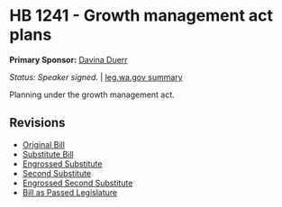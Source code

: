 # HB 1241 - Growth management act plans
**Primary Sponsor:** [Davina Duerr](/person/leg/duerr_da.md)

*Status: Speaker signed.* | [leg.wa.gov summary](https://app.leg.wa.gov/billsummary?BillNumber=1241&Year=2021)

Planning under the growth management act.

## Revisions
* [Original Bill](1/)
* [Substitute Bill](S/)
* [Engrossed Substitute](S.E/)
* [Second Substitute](S2/)
* [Engrossed Second Substitute](S2.E/)
* [Bill as Passed Legislature](S2.PL/)